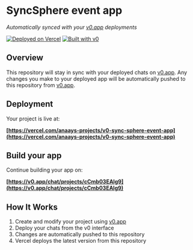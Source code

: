# SyncSphere event app

*Automatically synced with your [v0.app](https://v0.app) deployments*

[![Deployed on Vercel](https://img.shields.io/badge/Deployed%20on-Vercel-black?style=for-the-badge&logo=vercel)](https://vercel.com/anaays-projects/v0-sync-sphere-event-app)
[![Built with v0](https://img.shields.io/badge/Built%20with-v0.app-black?style=for-the-badge)](https://v0.app/chat/projects/cCmb03EAlg9)

## Overview

This repository will stay in sync with your deployed chats on [v0.app](https://v0.app).
Any changes you make to your deployed app will be automatically pushed to this repository from [v0.app](https://v0.app).

## Deployment

Your project is live at:

**[https://vercel.com/anaays-projects/v0-sync-sphere-event-app](https://vercel.com/anaays-projects/v0-sync-sphere-event-app)**

## Build your app

Continue building your app on:

**[https://v0.app/chat/projects/cCmb03EAlg9](https://v0.app/chat/projects/cCmb03EAlg9)**

## How It Works

1. Create and modify your project using [v0.app](https://v0.app)
2. Deploy your chats from the v0 interface
3. Changes are automatically pushed to this repository
4. Vercel deploys the latest version from this repository